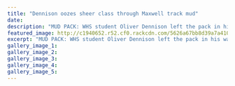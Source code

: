 ```yaml
---
title: "Dennison oozes sheer class through Maxwell track mud"
date: 
description: "MUD PACK: WHS student Oliver Dennison left the pack in his wake to claim the lead in the Wanganui Motorcycle Club's flat track series after two wins and a second in the mud on Sunday."
featured_image: http://c1940652.r52.cf0.rackcdn.com/5626a67bb8d39a7a4100049b/Oliver-Dennison-Wg-Motorcycle-club-Chron.21.10.15.jpg
excerpt: "MUD PACK: WHS student Oliver Dennison left the pack in his wake to claim the lead in the Wanganui Motorcycle Club's flat track series after two wins and a second in the mud on Sunday."
gallery_image_1: 
gallery_image_2: 
gallery_image_3: 
gallery_image_4: 
gallery_image_5: 
---
```

